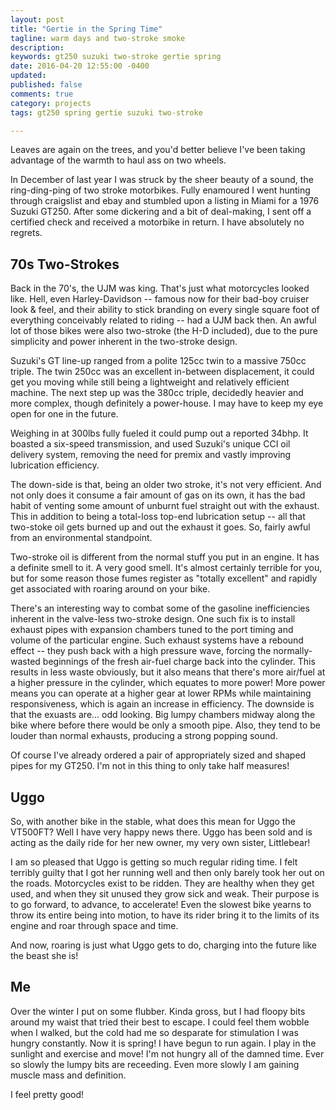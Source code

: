 ```yaml
---
layout: post
title: "Gertie in the Spring Time"
tagline: warm days and two-stroke smoke
description:
keywords: gt250 suzuki two-stroke gertie spring
date: 2016-04-20 12:55:00 -0400
updated:
published: false
comments: true
category: projects
tags: gt250 spring gertie suzuki two-stroke

---
```


Leaves are again on the trees, and you'd better believe I've been
taking advantage of the warmth to haul ass on two wheels.

In December of last year I was struck by the sheer beauty of a sound,
the ring-ding-ping of two stroke motorbikes. Fully enamoured I went
hunting through craigslist and ebay and stumbled upon a listing in
Miami for a 1976 Suzuki GT250. After some dickering and a bit of
deal-making, I sent off a certified check and received a motorbike in
return. I have absolutely no regrets.

<!-- more -->

## 70s Two-Strokes

Back in the 70's, the UJM was king. That's just what motorcycles
looked like. Hell, even Harley-Davidson -- famous now for their
bad-boy cruiser look & feel, and their ability to stick branding on
every single square foot of everything conceivably related to riding
-- had a UJM back then. An awful lot of those bikes were also
two-stroke (the H-D included), due to the pure simplicity and power
inherent in the two-stroke design.

Suzuki's GT line-up ranged from a polite 125cc twin to a massive 750cc
triple. The twin 250cc was an excellent in-between displacement, it
could get you moving while still being a lightweight and relatively
efficient machine. The next step up was the 380cc triple, decidedly
heavier and more complex, though definitely a power-house. I may have
to keep my eye open for one in the future.

Weighing in at 300lbs fully fueled it could pump out a reported
34bhp. It boasted a six-speed transmission, and used Suzuki's unique
CCI oil delivery system, removing the need for premix and vastly
improving lubrication efficiency.

The down-side is that, being an older two stroke, it's not very
efficient. And not only does it consume a fair amount of gas on its
own, it has the bad habit of venting some amount of unburnt fuel
straight out with the exhaust. This in addition to being a total-loss
top-end lubrication setup -- all that two-stoke oil gets burned up and
out the exhaust it goes. So, fairly awful from an environmental
standpoint.

Two-stroke oil is different from the normal stuff you put in an
engine. It has a definite smell to it. A very good smell. It's almost
certainly terrible for you, but for some reason those fumes register
as "totally excellent" and rapidly get associated with roaring around
on your bike.

There's an interesting way to combat some of the gasoline
inefficiencies inherent in the valve-less two-stroke design. One such
fix is to install exhaust pipes with expansion chambers tuned to the
port timing and volume of the particular engine. Such exhaust systems
have a rebound effect -- they push back with a high pressure wave,
forcing the normally-wasted beginnings of the fresh air-fuel charge
back into the cylinder. This results in less waste obviously, but it
also means that there's more air/fuel at a higher pressure in the
cylinder, which equates to more power! More power means you can
operate at a higher gear at lower RPMs while maintaining
responsiveness, which is again an increase in efficiency. The downside
is that the exuasts are... odd looking. Big lumpy chambers midway
along the bike where before there would be only a smooth pipe. Also,
they tend to be louder than normal exhausts, producing a strong
popping sound.

Of course I've already ordered a pair of appropriately sized and
shaped pipes for my GT250. I'm not in this thing to only take half
measures!


## Uggo

So, with another bike in the stable, what does this mean for Uggo the
VT500FT? Well I have very happy news there. Uggo has been sold and is
acting as the daily ride for her new owner, my very own sister,
Littlebear!

I am so pleased that Uggo is getting so much regular riding time. I
felt terribly guilty that I got her running well and then only barely
took her out on the roads. Motorcycles exist to be ridden. They are
healthy when they get used, and when they sit unused they grow sick
and weak. Their purpose is to go forward, to advance, to accelerate!
Even the slowest bike yearns to throw its entire being into motion, to
have its rider bring it to the limits of its engine and roar through
space and time.

And now, roaring is just what Uggo gets to do, charging into the
future like the beast she is!


## Me

Over the winter I put on some flubber. Kinda gross, but I had floopy
bits around my waist that tried their best to escape. I could feel
them wobble when I walked, but the cold had me so desparate for
stimulation I was hungry constantly. Now it is spring! I have begun to
run again. I play in the sunlight and exercise and move! I'm not
hungry all of the damned time. Ever so slowly the lumpy bits are
receeding. Even more slowly I am gaining muscle mass and definition.

I feel pretty good!
